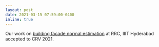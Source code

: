 ```yaml
---
layout: post
date: 2021-03-15 07:59:00-0400
inline: true
---
```


Our work on [building facade normal estimation]() at RRC, IIIT Hyderabad accepted to CRV 2021.